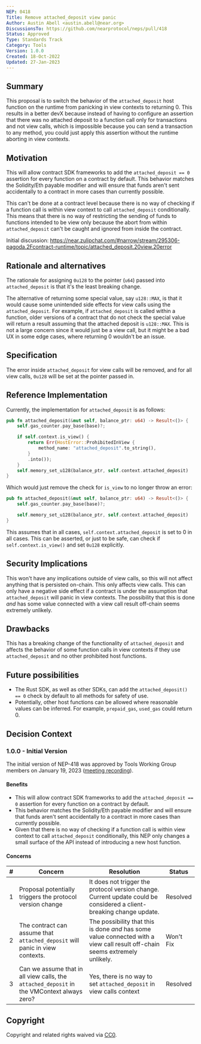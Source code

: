```yaml
---
NEP: 0418
Title: Remove attached_deposit view panic
Author: Austin Abell <austin.abell@near.org>
DiscussionsTo: https://github.com/nearprotocol/neps/pull/418
Status: Approved
Type: Standards Track
Category: Tools
Version: 1.0.0
Created: 18-Oct-2022
Updated: 27-Jan-2023
---
```


## Summary

This proposal is to switch the behavior of the `attached_deposit` host function on the runtime from panicking in view contexts to returning 0. This results in a better devX because instead of having to configure an assertion that there was no attached deposit to a function call only for transactions and not view calls, which is impossible because you can send a transaction to any method, you could just apply this assertion without the runtime aborting in view contexts.

## Motivation

This will allow contract SDK frameworks to add the `attached_deposit == 0` assertion for every function on a contract by default. This behavior matches the Solidity/Eth payable modifier and will ensure that funds aren't sent accidentally to a contract in more cases than currently possible.

This can't be done at a contract level because there is no way of checking if a function call is within view context to call `attached_deposit` conditionally. This means that there is no way of restricting the sending of funds to functions intended to be view only because the abort from within `attached_deposit` can't be caught and ignored from inside the contract.

Initial discussion: https://near.zulipchat.com/#narrow/stream/295306-pagoda.2Fcontract-runtime/topic/attached_deposit.20view.20error

## Rationale and alternatives

The rationale for assigning `0u128` to the pointer (`u64`) passed into `attached_deposit` is that it's the least breaking change. 

The alternative of returning some special value, say `u128::MAX`, is that it would cause some unintended side effects for view calls using the `attached_deposit`. For example, if `attached_deposit` is called within a function, older versions of a contract that do not check the special value will return a result assuming that the attached deposit is `u128::MAX`. This is not a large concern since it would just be a view call, but it might be a bad UX in some edge cases, where returning 0 wouldn't be an issue.

## Specification

The error inside `attached_deposit` for view calls will be removed, and for all view calls, `0u128` will be set at the pointer passed in.

## Reference Implementation


Currently, the implementation for `attached_deposit` is as follows:
```rust
pub fn attached_deposit(&mut self, balance_ptr: u64) -> Result<()> {
	self.gas_counter.pay_base(base)?;

	if self.context.is_view() {
		return Err(HostError::ProhibitedInView {
			method_name: "attached_deposit".to_string(),
		}
		.into());
	}
	self.memory_set_u128(balance_ptr, self.context.attached_deposit)
}
```

Which would just remove the check for `is_view` to no longer throw an error:

```rust
pub fn attached_deposit(&mut self, balance_ptr: u64) -> Result<()> {
	self.gas_counter.pay_base(base)?;

	self.memory_set_u128(balance_ptr, self.context.attached_deposit)
}
```

This assumes that in all cases, `self.context.attached_deposit` is set to 0 in all cases. This can be asserted, or just to be safe, can check if `self.context.is_view()` and set `0u128` explicitly.

## Security Implications

This won't have any implications outside of view calls, so this will not affect anything that is persisted on-chain. This only affects view calls. This can only have a negative side effect if a contract is under the assumption that `attached_deposit` will panic in view contexts. The possibility that this is done _and_ has some value connected with a view call result off-chain seems extremely unlikely.

## Drawbacks

This has a breaking change of the functionality of `attached_deposit` and affects the behavior of some function calls in view contexts if they use `attached_deposit` and no other prohibited host functions.

## Future possibilities

- The Rust SDK, as well as other SDKs, can add the `attached_deposit() == 0` check by default to all methods for safety of use.
- Potentially, other host functions can be allowed where reasonable values can be inferred. For example, `prepaid_gas`, `used_gas` could return 0.

## Decision Context

### 1.0.0 - Initial Version

The initial version of NEP-418 was approved by Tools Working Group members on January 19, 2023 ([meeting recording](https://youtu.be/poVmblmc3L4)).

#### Benefits

- This will allow contract SDK frameworks to add the `attached_deposit == 0` assertion for every function on a contract by default.
- This behavior matches the Solidity/Eth payable modifier and will ensure that funds aren't sent accidentally to a contract in more cases than currently possible.
- Given that there is no way of checking if a function call is within view context to call `attached_deposit` conditionally, this NEP only changes a small surface of the API instead of introducing a new host function.

#### Concerns

| # | Concern | Resolution | Status |
| - | - | - | - |
| 1 | Proposal potentially triggers the protocol version change | It does not trigger the protocol version change. Current update could be considered a client-breaking change update. | Resolved |
| 2 | The contract can assume that `attached_deposit` will panic in view contexts. | The possibility that this is done _and_ has some value connected with a view call result off-chain seems extremely unlikely. | Won't Fix |
| 3 | Can we assume that in all view calls, the `attached_deposit` in the VMContext always zero? | Yes, there is no way to set `attached_deposit` in view calls context | Resolved |

## Copyright
[copyright]: #copyright

Copyright and related rights waived via [CC0](https://creativecommons.org/publicdomain/zero/1.0/).
